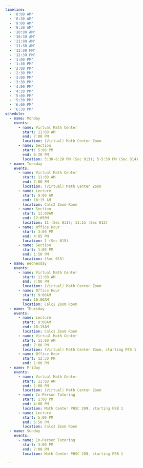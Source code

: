 ```yaml
---
timeline:
  - '8:00 AM'
  - '8:30 AM'
  - '9:00 AM'
  - '9:30 AM'
  - '10:00 AM'
  - '10:30 AM'
  - '11:00 AM'
  - '11:30 AM'
  - '12:00 PM'
  - '12:30 PM'
  - '1:00 PM'
  - '1:30 PM'
  - '2:00 PM'
  - '2:30 PM'
  - '3:00 PM'
  - '3:30 PM'
  - '4:00 PM'
  - '4:30 PM'
  - '5:00 PM'
  - '5:30 PM'
  - '6:00 PM'
  - '6:30 PM'
schedule:
  - name: Monday
    events:
      - name: Virtual Math Center
        start: 11:00 AM
        end: 7:00 PM
        location: (Virtual) Math Center Zoom
      - name: Section
        start: 5:00 PM
        end: 6:20 PM
        location: 5:30-6:20 PM (Sec 013); 5-5:50 PM (Sec 014)
  - name: Tuesday
    events:
      - name: Virtual Math Center
        start: 11:00 AM
        end: 7:00 PM
        location: (Virtual) Math Center Zoom
      - name: Lecture
        start: 9:00 AM
        end: 10:15 AM
        location: Calc2 Zoom Room
      - name: Section
        start: 11:00AM
        end: 12:05PM
        location: 11 (Sec 011); 11:15 (Sec 012)
      - name: Office Hour
        start: 3:00 PM
        end: 4:05 PM
        location: 1 (Sec 015)
      - name: Section
        start: 1:00 PM
        end: 1:50 PM
        location: (Sec 015)
  - name: Wednesday
    events:
      - name: Virtual Math Center
        start: 11:00 AM
        end: 7:00 PM
        location: (Virtual) Math Center Zoom
      - name: Office Hour
        start: 9:00AM
        end: 10:00AM
        location: Calc2 Zoom Room
  - name: Thursday
    events:
      - name: Lecture
        start: 9:00AM
        end: 10:15AM
        location: Calc2 Zoom Room
      - name: Virtual Math Center
        start: 11:00 AM
        end: 7:00 PM
        location: (Virtual) Math Center Zoom, starting FEB 1
      - name: Office Hour
        start: 12:30 PM
        end: 1:00 PM
  - name: Friday
    events:
      - name: Virtual Math Center
        start: 11:00 AM
        end: 1:00 PM
        location: (Virtual) Math Center Zoom
      - name: In-Person Tutoring
        start: 1:00 PM
        end: 4:00 PM
        location: Math Center PHSC 209, starting FEB 1
      - name: Lecture
        start: 5:00 PM
        end: 5:50 PM
        location: Calc2 Zoom Room
  - name: Sunday
    events:
      - name: In-Person Tutoring
        start: 3:00 PM
        end: 7:00 PM
        location: Math Center PHSC 209, starting FEB 1

---
```

